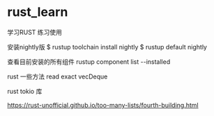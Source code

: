 # rust_learn
学习RUST 练习使用

安装nightly版
$ rustup toolchain install nightly
$ rustup default nightly

查看目前安装的所有组件
rustup component list --installed

rust 一些方法
read exact 
vecDeque

rust tokio 库

https://rust-unofficial.github.io/too-many-lists/fourth-building.html

